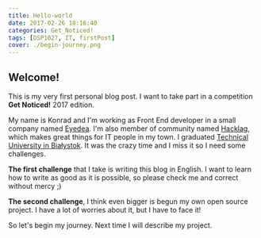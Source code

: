 ```yaml
---
title: Hello-world
date: 2017-02-26 18:16:40
categories: Get_Noticed!
tags: [DSP1027, IT, firstPost]
cover: ./begin-journey.png
---
```

## Welcome!

This is my very first personal blog post. I want to take part in a competition **Get Noticed!** 2017 edition. 

My name is Konrad and I'm working as Front End developer in a small company named [Eyedea](http://eyedea.io/). I'm also member of community named [Hacklag](https://hacklag.org/), which makes great things for IT people in my town. I graduated [Technical University in Białystok](http://pb.edu.pl/). It was the crazy time and I miss it so I need some challenges. 

**The first challenge** that I take is writing this blog in English. I want to learn how to write as good as it is possible, so please check me and correct without mercy ;)

**The second challenge**, I think even bigger is begun my own open source project. I have a lot of worries about it, but I have to face it!

So let's begin my journey. Next time I will describe my project. 
